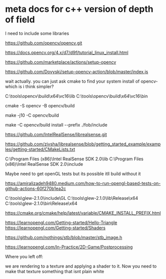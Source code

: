 # meta docs for c++ version of depth of field

I need to include some libraries

https://github.com/opencv/opencv.git

https://docs.opencv.org/4.x/d7/d9f/tutorial_linux_install.html

https://github.com/marketplace/actions/setup-opencv

https://github.com/Dovyski/setup-opencv-action/blob/master/index.js

wait actually. you can just ask cmake to find your system install of opencv-which is i think simpler?

C:\tools\opencv\build\x64\vc16\lib
C:\tools\opencv\build\x64\vc16\bin

cmake -S opencv -B opencv/build

make -j10 -C opencv/build

make -C opencv/build install --prefix ./fob/include

https://github.com/IntelRealSense/librealsense.git


https://github.com/zivsha/librealsense/blob/getting_started_example/examples/getting-started/CMakeLists.txt


C:\Program Files (x86)\Intel RealSense SDK 2.0\lib
C:\Program Files (x86)\Intel RealSense SDK 2.0\include



Maybe need to get openGL tests but its possible itll build without it

https://amiralizadeh9480.medium.com/how-to-run-opengl-based-tests-on-github-actions-60f270b1ea2c


C:\tools\glew-2.1.0\include\GL
C:\tools\glew-2.1.0\lib\Release\x64
C:\tools\glew-2.1.0\bin\Release\x64


https://cmake.org/cmake/help/latest/variable/CMAKE_INSTALL_PREFIX.html


https://learnopengl.com/Getting-started/Hello-Triangle
https://learnopengl.com/Getting-started/Shaders

https://github.com/nothings/stb/blob/master/stb_image.h



https://learnopengl.com/In-Practice/2D-Game/Postprocessing


Where you left off: 

we are rendering to a texture and applying a shader to it. Now you need to make that texture something that isnt plain white


